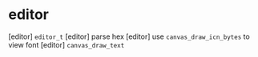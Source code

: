 # editor

[editor] `editor_t`
[editor] parse hex
[editor] use `canvas_draw_icn_bytes` to view font
[editor] `canvas_draw_text`
